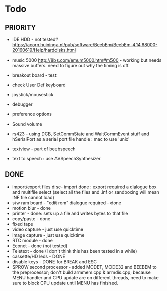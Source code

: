 #  Todo

## PRIORITY
* IDE HDD - not tested? https://acorn.huininga.nl/pub/software/BeebEm/BeebEm-4.14.68000-20160619/Help/harddisks.html
* music 5000 http://8bs.com/emum5000.htm#m500 - working but needs massive buffers.  need to figure out why the timing is off.

* breakout board - test 
* check User Def keyboard


* joystick/mousestick
* debugger
* preference options
* Sound volume
* rs423 - using DCB, SetCommState and WaitCommEvent stuff and hSerialPort as a serial port file handle : mac to use 'unix' 

* textview - part of beebspeech
* text to speech : use AVSpeechSynthesizer 

## DONE
* import/export files disc- import done : export required a dialogue box and multifile select (select all the files and .inf or sandboxing will mean INF file cannot load)
* s/w ram board - "edit rom" dialogue required - done
* motion blur - done
* printer - done: sets up a file and writes bytes to that file
* copy/paste - done
* fixed tape
* video capture - just use quicktime
* image capture - just use quicktime
* RTC module - done
* Econet - done (not tested)
* Teletext - done (I don't think this has been tested in a while)
* cassette/HD leds - DONE
* disable keys - DONE for BREAK and ESC
* SPROW second processor -  added MODET, MODE32 and BEEBEM to the preprocessor; don't build armmem.cpp & armdis.cpp; because MENU handler and CPU update are on different threads, need to make sure to block CPU update until MENU has finished.
